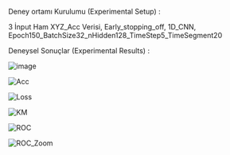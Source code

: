 Deney ortamı Kurulumu (Experimental Setup) :

3 İnput Ham XYZ_Acc Verisi, Early_stopping_off, 1D_CNN, Epoch150_BatchSize32_nHidden128_TimeStep5_TimeSegment20

Deneysel Sonuçlar (Experimental Results) :

![image](https://user-images.githubusercontent.com/11638083/114446794-510e4e80-9bda-11eb-80f1-b0a927dcd2ed.png)

![Acc](https://user-images.githubusercontent.com/11638083/114447264-de51a300-9bda-11eb-8ddf-6f498ee71e16.png)

![Loss](https://user-images.githubusercontent.com/11638083/114447271-e14c9380-9bda-11eb-9358-9875054cf648.png)

![KM](https://user-images.githubusercontent.com/11638083/114447279-e3165700-9bda-11eb-826d-c81d9fe0d07e.png)

![ROC](https://user-images.githubusercontent.com/11638083/114447286-e578b100-9bda-11eb-9c33-3542f97327a1.png)

![ROC_Zoom](https://user-images.githubusercontent.com/11638083/114447290-e6a9de00-9bda-11eb-9b10-50122d802aed.png)


